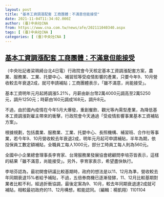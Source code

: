 ```yaml
---
layout: post
title: "基本工資調漲配套 工商團體：不滿意但能接受"
date: 2021-11-04T11:34:02.000Z
author: (臺)中央社CNA
from: https://www.cna.com.tw/news/afe/202111040340.aspx
tags: [ (臺)中央社CNA ]
categories: [ (臺)中央社CNA ]
---
```

<!--1636025642000-->
[基本工資調漲配套 工商團體：不滿意但能接受](https://www.cna.com.tw/news/afe/202111040340.aspx)
------

<div>
<div></div><div><p>（中央社記者梁珮綺台北4日電）行政院會今天核定基本工資調漲配套方案，農業、服務業、工業、托嬰中心、補習班等受疫情影響的產業，只要今年9、10月營收較去年衰退2成，就可申請補貼；工商團體表示，「雖不滿意，尚能接受」。</p><p>基本工資明年元月起將調漲5.21%，月薪由新台幣2萬4000元調高至2萬5250元，調升1250元；時薪由160元調成168元，調升8元。</p><p>不過，由於國內疫情在今年5月大爆發，重創餐飲、觀光等內需型產業，為降低基本工資調漲對雇主帶來的衝擊，行政院會今天通過「受疫情影響事業基本工資補貼方案」。</p><p>根據規劃，包括農業、服務業、工業、托嬰中心、長照機構、補習班、合作社等事業，若今年9、10月營收較去年衰退2成，明年元月起可申請補貼，半年為期，依投保員工數定額補貼，全職員工每人1000元，部分工時員工每人則為560元。</p><p>全國中小企業總會理事長李育家、台灣服務業發展協會總顧問李培芬皆表示，這樣的結果「雖不滿意，尚能接受」。另外，李育家表示，希望盡快執行。</p><p>李培芬認為，最初開會研議比較基期時，政府的想法是以11、12月為準，營收較去年同期衰退15%者給予補貼，不過，五倍券商機已逐漸發酵，11、12月比較基期對業者比較不利，經過折衝協調，最後定案為9、10月，較去年同期衰退達2成就可補貼，相較最初政府的11、12月構想，較能認同。（編輯：楊凱翔）1101104</p></div>
</div>
